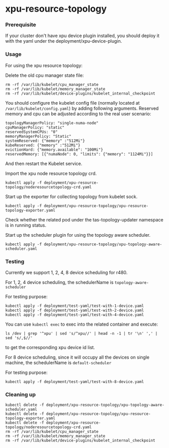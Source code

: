 # xpu-resource-topology

### Prerequisite

If your cluster don't have xpu device plugin installed, you should deploy it with the yaml under the deployment/xpu-device-plugin.

### Usage

For using the xpu resource topology:

Delete the old cpu manager state file:

```
rm -rf /var/lib/kubelet/cpu_manager_state
rm -rf /var/lib/kubelet/memory_manager_state
rm -rf /var/lib/kubelet/device-plugins/kubelet_internal_checkpoint
```

You should configure the kubelet config file (normally located at `/var/lib/kubelet/config.yaml`) by adding following arguments.
Reserved memory and cpu can be adjusted according to the real user scenario:

```
topologyManagerPolicy: "single-numa-node"
cpuManagerPolicy: "static"
reservedSystemCPUs: "0"
memoryManagerPolicy: "Static"
systemReserved: {"memory" :"512Mi"}
kubeReserved: {"memory" :"512Mi"}
evictionHard: {"memory.available": "100Mi"}
reservedMemory: [{"numaNode": 0, "limits": {"memory": "1124Mi"}}]
```
And then restart the Kubelet service.


Import the xpu node resource topology crd.

```
kubectl apply -f deployment/xpu-resource-topology/noderesourcetopology-crd.yaml
```

Start up the exporter for collecting topology from kubelet sock.
```
kubectl apply -f deployment/xpu-resource-topology/xpu-resource-topology-exporter.yaml
```

Check whether the related pod under the tas-topology-updater namespace is in running status. 

Start up the scheduler plugin for using the topology aware scheduler.

```
kubectl apply -f deployment/xpu-resource-topology/xpu-topology-aware-scheduler.yaml
```

### Testing

Currently we support 1, 2, 4, 8 device scheduling for r480.

For 1, 2, 4 device scheduling, the schedulerName is `topology-aware-scheduler`

For testing purpose:

```
kubectl apply -f deployment/test-yaml/test-with-1-device.yaml
kubectl apply -f deployment/test-yaml/test-with-2-device.yaml
kubectl apply -f deployment/test-yaml/test-with-4-device.yaml
```

You can use `kubectl exec` to exec into the related container and execute:

```
ls /dev | grep '^xpu' | sed 's/^xpu//' | head -n -1 | tr '\n' ',' | sed 's/,$//'
```

to get the corresponding xpu device id list.

For 8 device scheduling, since it will occupy all the devices on single machine, the schedulerName is 
`default-scheduler`

For testing purpose:

```
kubectl apply -f deployment/test-yaml/test-with-8-device.yaml
```

### Cleaning up

```
kubectl delete -f deployment/xpu-resource-topology/xpu-topology-aware-scheduler.yaml
kubectl delete -f deployment/xpu-resource-topology/xpu-resource-topology-exporter.yaml
kubectl delete -f deployment/xpu-resource-topology/noderesourcetopology-crd.yaml
rm -rf /var/lib/kubelet/cpu_manager_state
rm -rf /var/lib/kubelet/memory_manager_state
rm -rf /var/lib/kubelet/device-plugins/kubelet_internal_checkpoint
```
